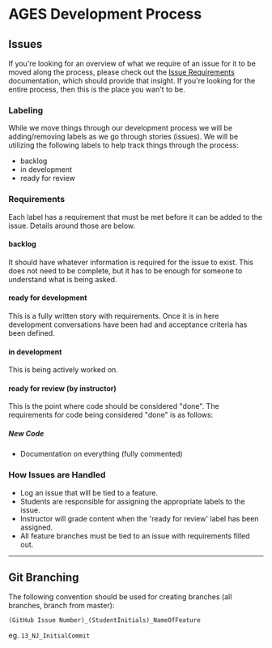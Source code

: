 # AGES Development Process

## Issues
If you're looking for an overview of what we require of an issue for it to be
moved along the process, please check out the <a href="issue_requirements" title="Issue Requirements">Issue Requirements</a>
documentation, which should provide that insight. If you're looking for the
entire process, then this is the place you wan't to be.

### Labeling
While we move things through our development process we will be adding/removing
labels as we go through stories (issues). We will be utilizing the following
labels to help track things through the process:

- backlog
- in development
- ready for review

### Requirements
Each label has a requirement that must be met before it can be added to the
issue. Details around those are below.

#### backlog
It should have whatever information is required for the issue to exist. This
does not need to be complete, but it has to be enough for someone to understand
what is being asked.

#### ready for development
This is a fully written story with requirements. Once it is in here development
conversations have been had and acceptance criteria has been defined.

#### in development
This is being actively worked on.

#### ready for review (by instructor)
This is the point where code should be considered "done". The requirements for
code being considered "done" is as follows:

##### New Code
- Documentation on everything (fully commented)

### How Issues are Handled

- Log an issue that will be tied to a feature.
- Students are responsible for assigning the appropriate labels to the issue.
- Instructor will grade content when the 'ready for review' label has been assigned.
- All feature branches must be tied to an issue with requirements filled out.

---

## Git Branching
The following convention should be used for creating branches (all branches,
branch from master):

`(GitHub Issue Number)_(StudentInitials)_NameOfFeature`

eg. `13_NJ_InitialCommit`
